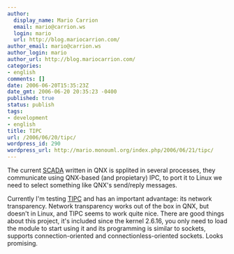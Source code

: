 ```yaml
---
author:
  display_name: Mario Carrion
  email: mario@carrion.ws
  login: mario
  url: http://blog.mariocarrion.com/
author_email: mario@carrion.ws
author_login: mario
author_url: http://blog.mariocarrion.com/
categories:
- english
comments: []
date: 2006-06-20T15:35:23Z
date_gmt: 2006-06-20 20:35:23 -0400
published: true
status: publish
tags:
- development
- english
title: TIPC
url: /2006/06/20/tipc/
wordpress_id: 290
wordpress_url: http://mario.monouml.org/index.php/2006/06/21/tipc/
---
```


<p>The current <a href="http://en.wikipedia.org/wiki/SCADA">SCADA</a> written in QNX is spplited in several processes, they communicate using QNX-based (and propietary) IPC, to port it to Linux we need to select something like QNX's send/reply messages.</p>
<p>Currently I'm testing <a href="http://tipc.sourceforge.net">TIPC</a> and has an important advantage: its network transparency. Network transparency works out of the box in QNX, but doesn't in Linux, and TIPC seems to work quite nice. There are good things about this project, it's included since the kernel 2.6.16, you only need to load the module to start using it and its programming is similar to sockets, supports connection-oriented and connectionless-oriented sockets. Looks promising.</p>
